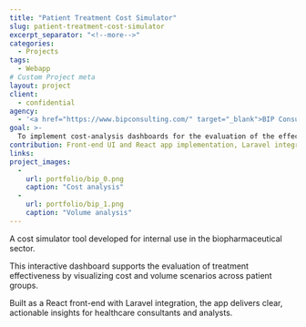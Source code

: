 ```yaml
---
title: "Patient Treatment Cost Simulator"
slug: patient-treatment-cost-simulator
excerpt_separator: "<!--more-->"
categories:
  - Projects
tags:
  - Webapp
# Custom Project meta
layout: project
client:
  - confidential
agency:
  - '<a href="https://www.bipconsulting.com/" target="_blank">BIP Consulting</a>'
goal: >-
  To implement cost-analysis dashboards for the evaluation of the effectiveness of biopharmaceutical treatments.
contribution: Front-end UI and React app implementation, Laravel integration.
links:
project_images:
  -
    url: portfolio/bip_0.png
    caption: "Cost analysis"
  -
    url: portfolio/bip_1.png
    caption: "Volume analysis"
---
```


A cost simulator tool developed for internal use in the biopharmaceutical sector.

<!--more-->

This interactive dashboard supports the evaluation of treatment effectiveness by visualizing cost and volume scenarios across patient groups.

Built as a React front-end with Laravel integration, the app delivers clear, actionable insights for healthcare consultants and analysts.